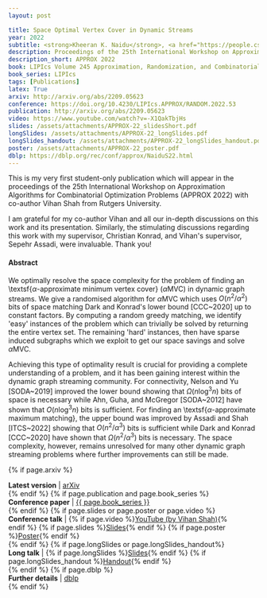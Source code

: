 ```yaml
---
layout: post

title: Space Optimal Vertex Cover in Dynamic Streams
year: 2022
subtitle: <strong>Kheeran K. Naidu</strong>, <a href="https://people.cs.rutgers.edu/~vjs69/" target="_blank">Vihan Shah</a>
description: Proceedings of the 25th International Workshop on Approximation Algorithms for Combinatorial Optimization Problems
description_short: APPROX 2022
book: LIPIcs Volume 245 Approximation, Randomization, and Combinatorial Optimization. Algorithms and Techniques pp 53:1-53:15
book_series: LIPIcs
tags: [Publications]
latex: True
arxiv: http://arxiv.org/abs/2209.05623
conference: https://doi.org/10.4230/LIPIcs.APPROX/RANDOM.2022.53
publication: http://arxiv.org/abs/2209.05623
video: https://www.youtube.com/watch?v=-X1QakTbjHs
slides: /assets/attachments/APPROX-22_slidesShort.pdf
longSlides: /assets/attachments/APPROX-22_longSlides.pdf
longSlides_handout: /assets/attachments/APPROX-22_longSlides_handout.pdf
poster: /assets/attachments/APPROX-22_poster.pdf
dblp: https://dblp.org/rec/conf/approx/NaiduS22.html
---
```


This is my very first student-only publication which will appear in the proceedings of the 25th International Workshop on Approximation Algorithms for Combinatorial Optimization Problems (APPROX 2022) with co-author Vihan Shah from Rutgers University. 

I am grateful for my co-author Vihan and all our in-depth discussions on this work and its presentation. Similarly, the stimulating discussions regarding this work with my supervisor, Christian Konrad, and Vihan's supervisor, Sepehr Assadi, were invaluable. Thank you!

#### Abstract

We optimally resolve the space complexity for the problem of finding an \textsf{$\alpha$-approximate minimum vertex cover} ($\alpha\textsf{MVC}$) in dynamic graph streams. We give a randomised algorithm for $\alpha\textsf{MVC}$ which uses $O(n^2/\alpha^2)$ bits of space matching Dark and Konrad's lower bound [CCC~2020] up to constant factors.
By computing a random greedy matching, we identify 'easy' instances of the problem which can trivially be solved by returning the entire vertex set. The remaining 'hard' instances, then have sparse induced subgraphs which we exploit to get our space savings and solve $\alpha\textsf{MVC}$.

Achieving this type of optimality result is crucial for providing a complete understanding of a problem, and it has been gaining interest within the dynamic graph streaming community.
For connectivity, Nelson and Yu [SODA~2019] improved the lower bound showing that $\Omega(n \log^3 n)$ bits of space is necessary while Ahn, Guha, and McGregor [SODA~2012] have shown that $O(n \log^3 n)$ bits is sufficient. 
For finding an \textsf{$\alpha$-approximate maximum matching}, the upper bound was improved by Assadi and Shah [ITCS~2022] showing that $O(n^2/\alpha^3)$ bits is sufficient while Dark and Konrad [CCC~2020] have shown that $\Omega(n^2/\alpha^3)$ bits is necessary. The space complexity, however, remains unresolved for many other dynamic graph streaming problems where further improvements can still be made.


{% if page.arxiv %}
<div class="page-tag" style="padding-right: 30px;">
    <span id="Attachments"><strong>Latest version</strong> | </span>
    <a href="{{ page.arxiv }}" target="_blank" class="tag">arXiv</a>
</div>
{% endif %}
{% if page.publication and page.book_series %}
<div class="page-tag" style="padding-right: 30px;">
    <span id="Attachments"><strong>Conference paper</strong> | </span>
    <a href="{{ page.publication }}" target="_blank" class="tag">{{ page.book_series }}</a>
</div>
{% endif %}
{% if page.slides or page.poster or page.video %}
<div class="page-tag" style="padding-right: 30px;">
    <span id="Attachments"><strong>Conference talk</strong> | </span>
    {% if page.video %}<a href="{{ page.video }}" target="_blank" class="tag">YouTube (by Vihan Shah)</a>{% endif %}
    {% if page.slides %}<a href="{{site.baseurl}}{{ page.slides }}" class="tag">Slides</a>{% endif %}
    {% if page.poster %}<a href="{{site.baseurl}}{{ page.poster }}" class="tag">Poster</a>{% endif %}
</div>
{% endif %}
{% if page.longSlides or page.longSlides_handout%}
<div class="page-tag" style="padding-right: 30px;">
    <span id="Attachments"><strong>Long talk</strong> | </span>
    {% if page.longSlides %}<a href="{{site.baseurl}}{{ page.longSlides }}" class="tag">Slides</a>{% endif %}
    {% if page.longSlides_handout %}<a href="{{site.baseurl}}{{ page.longSlides_handout }}" class="tag">Handout</a>{% endif %}
</div>
{% endif %}
{% if page.dblp %}
<div class="page-tag" style="padding-right: 30px;">
    <span id="Attachments"><strong>Further details</strong> | </span>
    <a href="{{ page.dblp }}" target="_blank" class="tag">dblp</a>
</div>
{% endif %}